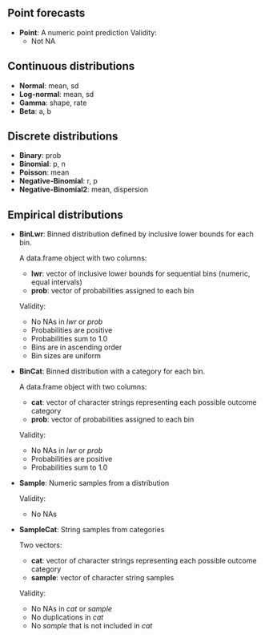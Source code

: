 ## Point forecasts
- __Point__: A numeric point prediction
	Validity:
  	- Not NA
	

## Continuous distributions
- __Normal__: mean, sd
- __Log-normal__: mean, sd
- __Gamma__: shape, rate
- __Beta__: a, b


## Discrete distributions
- __Binary__: prob
- __Binomial__: p, n
- __Poisson__: mean
- __Negative-Binomial__: r, p
- __Negative-Binomial2__: mean, dispersion


## Empirical distributions
- __BinLwr__: Binned distribution defined by inclusive lower bounds for each bin.

	A data.frame object with two columns:
	- __lwr__: vector of inclusive lower bounds for sequential bins (numeric, equal intervals)
  	- __prob__: vector of probabilities assigned to each bin 

	Validity:
	- No NAs in _lwr_ or _prob_
	- Probabilities are positive
	- Probabilities sum to 1.0
	- Bins are in ascending order
	- Bin sizes are uniform
	
- __BinCat__: Binned distribution with a category for each bin. 

	A data.frame object with two columns:
  	- __cat__: vector of character strings representing each possible outcome category
  	- __prob__: vector of probabilities assigned to each bin 

	Validity:
	- No NAs in _lwr_ or _prob_
	- Probabilities are positive
	- Probabilities sum to 1.0
	
- __Sample__: Numeric samples from a distribution
  
	Validity:
	- No NAs
	
- __SampleCat__: String samples from categories

	Two vectors:
  	- __cat__: vector of character strings representing each possible outcome category
  	- __sample__: vector of character string samples

	Validity:
	- No NAs in _cat_ or _sample_
	- No duplications in _cat_
	- No _sample_ that is not included in _cat_
